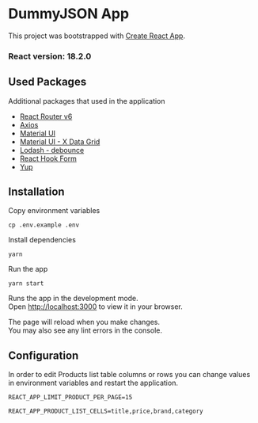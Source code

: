 # DummyJSON App

This project was bootstrapped with [Create React App](https://github.com/facebook/create-react-app). 

### React version: 18.2.0 


## Used Packages

Additional packages that used in the application
 * [React Router v6](https://reactrouter.com/en/main)
 * [Axios](https://reactrouter.com/en/main)
 * [Material UI](https://mui.com/)
 * [Material UI - X Data Grid](https://mui.com/x/react-data-grid/)
 * [Lodash - debounce](https://www.npmjs.com/package/lodash.debounce)
 * [React Hook Form](https://react-hook-form.com/)
 * [Yup](https://www.npmjs.com/package/yup)

## Installation

Copy environment variables
```shell
cp .env.example .env
```

Install dependencies
```shell
yarn
```

Run the app
```shell
yarn start
```

Runs the app in the development mode.\
Open [http://localhost:3000](http://localhost:3000) to view it in your browser.

The page will reload when you make changes.\
You may also see any lint errors in the console.

## Configuration

In order to edit Products list table columns or rows you can 
change values in environment variables and restart the application.

```shell
REACT_APP_LIMIT_PRODUCT_PER_PAGE=15

REACT_APP_PRODUCT_LIST_CELLS=title,price,brand,category
```